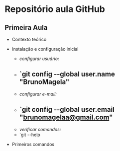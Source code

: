 # Repositório aula GitHub
## Primeira Aula

- Contexto teórico
- Instalação e configuração inicial 
    - *configurar usuário:*
    -  `git config --global user.name "BrunoMagela" 
        -
    - *configurar e-mail:*
    - `git config --global user.email "brunomagelaa@gmail.com"
        -  
    - *verificar comandos:*
    - `git --help 

- Primeiros comandos
